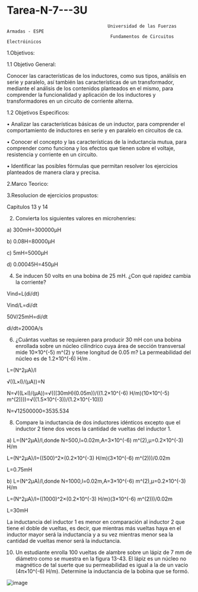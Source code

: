 # Tarea-N-7---3U

                                          Universidad de las Fuerzas Armadas - ESPE
                                           Fundamentos de Circuitos Electróinicos
1.Objetivos:

1.1 Objetivo General:

Conocer las características de los inductores, como sus tipos, análisis en serie y paralelo, así también las características de un transformador, mediante el análisis de los contenidos planteados en el mismo, para comprender la funcionalidad y aplicación de los inductores y transformadores en un circuito de corriente alterna.

1.2 Objetivos Especificos:

•	Analizar las características básicas de un inductor, para comprender el comportamiento de inductores en serie y en paralelo en circuitos de ca.

•	Conocer el concepto y las características de la inductancia mutua, para comprender como funciona y los efectos que tienen sobre el voltaje, resistencia y corriente en un circuito.

•	Identificar las posibles fórmulas que permitan resolver los ejercicios planteados de manera clara y precisa.

2.Marco Teorico:


3.Resolucion de ejercicios propustos:

Capitulos 13 y 14

2. Convierta los siguientes valores en microhenries:

a) 300mH=300000µH

b) 0.08H=80000µH

c) 5mH=5000µH

d) 0.00045H=450µH

4. Se inducen 50 volts en una bobina de 25 mH. ¿Con qué rapidez cambia la corriente?

Vind=L(di/dt)

Vind/L=di/dt

50V/25mH=di/dt

di/dt=2000A/s

6. ¿Cuántas vueltas se requieren para producir 30 mH con una bobina enrollada sobre un núcleo cilíndrico cuya área de sección transversal mide 10×10^(-5) m^(2) y tiene longitud de 0.05 m? La permeabilidad del núcleo es de 1.2×10^(-6) H/m .

L=(N^2µA)/l

√((L×l)/(µA))=N

N=√((L×l)/(µA))=√(((30mH)(0.05m))/((1.2×10^(-6) H/m)(10×10^(-5) m^(2))))=√((1.5×10^(-3))/(1.2×10^(-10)))

N=√12500000=3535.534

8. Compare la inductancia de dos inductores idénticos excepto que el inductor 2 tiene dos veces la cantidad de vueltas del inductor 1.

a) L=(N^2µA)/l,donde N=500,l=0.02m,A=3×10^(-6) m^(2),µ=0.2×10^(-3) H/m

L=(N^2µA)/l=((500)^2×(0.2×10^(-3) H/m)(3×10^(-6) m^(2)))/0.02m

L=0.75mH

b) L=(N^2µA)/l,donde N=1000,l=0.02m,A=3×10^(-6) m^(2),µ=0.2×10^(-3) H/m

L=(N^2µA)/l=((1000)^2×(0.2×10^(-3) H/m)(3×10^(-6) m^(2)))/0.02m

L=30mH

La inductancia del inductor 1 es menor en comparación al inductor 2 que tiene el doble de vueltas, es decir, que mientras más vueltas haya en el inductor mayor será la inductancia y a su vez mientras menor sea la cantidad de vueltas menor será la inductancia.

10. Un estudiante enrolla 100 vueltas de alambre sobre un lápiz de 7 mm de diámetro como se muestra en la figura 13-43. El lápiz es un núcleo no magnético de tal suerte que su permeabilidad es igual a la de un vacío (4π×10^(-6) H/m). Determine la inductancia de la bobina que se formó. 

![image](https://user-images.githubusercontent.com/105687375/184559600-a3f034a3-ab02-41c7-b0b0-47d1ec5bb076.png)





